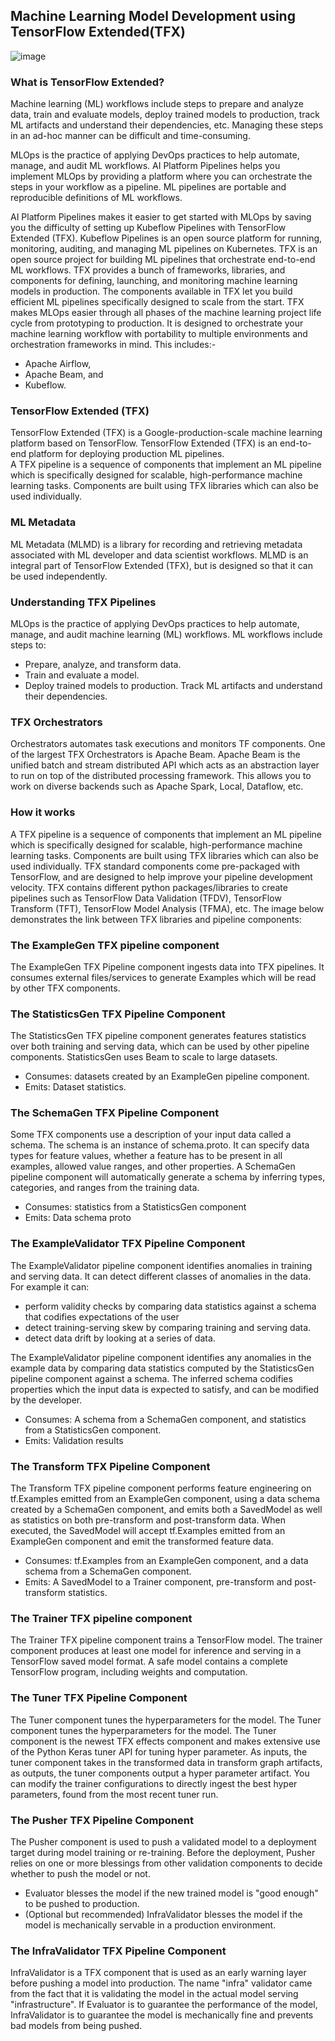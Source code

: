 ## Machine Learning Model Development using TensorFlow Extended(TFX)
![image](https://user-images.githubusercontent.com/23136710/124017377-51ef9900-d9ef-11eb-993b-f97738ce10ed.png)
### What is TensorFlow Extended?
Machine learning (ML) workflows include steps to prepare and analyze data, train and evaluate models, deploy trained models to production, track ML artifacts and understand their dependencies, etc. Managing these steps in an ad-hoc manner can be difficult and time-consuming.

MLOps is the practice of applying DevOps practices to help automate, manage, and audit ML workflows. AI Platform Pipelines helps you implement MLOps by providing a platform where you can orchestrate the steps in your workflow as a pipeline. ML pipelines are portable and reproducible definitions of ML workflows.<br>

AI Platform Pipelines makes it easier to get started with MLOps by saving you the difficulty of setting up Kubeflow Pipelines with TensorFlow Extended (TFX). Kubeflow Pipelines is an open source platform for running, monitoring, auditing, and managing ML pipelines on Kubernetes. TFX is an open source project for building ML pipelines that orchestrate end-to-end ML workflows.
TFX provides a bunch of frameworks, libraries, and components for defining, launching, and monitoring machine learning models in production. The components available in TFX let you build efficient ML pipelines specifically designed to scale from the start. TFX makes MLOps easier through all phases of the machine learning project life cycle from prototyping to production. 
It is designed to orchestrate your machine learning workflow with portability to multiple environments and orchestration frameworks in mind.
This includes:- 
* Apache Airflow, 
* Apache Beam, and 
* Kubeflow. 
### TensorFlow Extended (TFX) 
TensorFlow Extended (TFX) is a Google-production-scale machine learning platform based on TensorFlow. TensorFlow Extended (TFX) is an end-to-end platform for deploying production ML pipelines.</br>
A TFX pipeline is a sequence of components that implement an ML pipeline which is specifically designed for scalable, high-performance machine learning tasks. Components are built using TFX libraries which can also be used individually.

### ML Metadata
ML Metadata (MLMD) is a library for recording and retrieving metadata associated with ML developer and data scientist workflows. MLMD is an integral part of TensorFlow Extended (TFX), but is designed so that it can be used independently.
### Understanding TFX Pipelines
MLOps is the practice of applying DevOps practices to help automate, manage, and audit machine learning (ML) workflows. ML workflows include steps to:
* Prepare, analyze, and transform data.
* Train and evaluate a model.
*  Deploy trained models to production.
Track ML artifacts and understand their dependencies.
### TFX Orchestrators
Orchestrators automates task executions and monitors TF components. One of the largest TFX Orchestrators is Apache Beam. Apache Beam is the unified batch and stream distributed API which acts as an abstraction layer to run on top of the distributed processing framework. This allows you to work on diverse backends such as Apache Spark, Local, Dataflow, etc.
### How it works
A TFX pipeline is a sequence of components that implement an ML pipeline which is specifically designed for scalable, high-performance machine learning tasks. Components are built using TFX libraries which can also be used individually.
TFX standard components come pre-packaged with TensorFlow, and are designed to help improve your pipeline development velocity. TFX contains different python packages/libraries to create pipelines such as TensorFlow Data Validation (TFDV), TensorFlow Transform (TFT), TensorFlow Model Analysis (TFMA), etc. The image below demonstrates the link between TFX libraries and pipeline components:
### The ExampleGen TFX pipeline component
The ExampleGen TFX Pipeline component ingests data into TFX pipelines. It consumes external files/services to generate Examples which will be read by other TFX components. 

### The StatisticsGen TFX Pipeline Component
The StatisticsGen TFX pipeline component generates features statistics over both training and serving data, which can be used by other pipeline components. StatisticsGen uses Beam to scale to large datasets.
* Consumes: datasets created by an ExampleGen pipeline component.
* Emits: Dataset statistics.

### The SchemaGen TFX Pipeline Component
Some TFX components use a description of your input data called a schema. The schema is an instance of schema.proto. It can specify data types for feature values, whether a feature has to be present in all examples, allowed value ranges, and other properties. A SchemaGen pipeline component will automatically generate a schema by inferring types, categories, and ranges from the training data.
* Consumes: statistics from a StatisticsGen component
* Emits: Data schema proto

### The ExampleValidator TFX Pipeline Component
The ExampleValidator pipeline component identifies anomalies in training and serving data. It can detect different classes of anomalies in the data. For example it can: 
* perform validity checks by comparing data statistics against a schema that codifies expectations of the user
* detect training-serving skew by comparing training and serving data.
* detect data drift by looking at a series of data.

The ExampleValidator pipeline component identifies any anomalies in the example data by comparing data statistics computed by the StatisticsGen pipeline component against a schema. The inferred schema codifies properties which the input data is expected to satisfy, and can be modified by the developer.
* Consumes: A schema from a SchemaGen component, and statistics from a StatisticsGen component.
* Emits: Validation results

### The Transform TFX Pipeline Component
The Transform TFX pipeline component performs feature engineering on tf.Examples emitted from an ExampleGen component, using a data schema created by a SchemaGen component, and emits both a SavedModel as well as statistics on both pre-transform and post-transform data. When executed, the SavedModel will accept tf.Examples emitted from an ExampleGen component and emit the transformed feature data.
* Consumes: tf.Examples from an ExampleGen component, and a data schema from a SchemaGen component.
* Emits: A SavedModel to a Trainer component, pre-transform and post-transform statistics.
### The Trainer TFX pipeline component
The Trainer TFX pipeline component trains a TensorFlow model. The trainer component produces at least one model for inference and serving in a TensorFlow saved model format. A safe model contains a complete TensorFlow program, including weights and computation. 
### The Tuner TFX Pipeline Component
The Tuner component tunes the hyperparameters for the model. The Tuner component tunes the hyperparameters for the model. The Tuner component is the newest TFX effects component and makes extensive use of the Python Keras tuner API for tuning hyper parameter. As inputs, the tuner component takes in the transformed data in transform graph artifacts, as outputs, the tuner components output a hyper parameter artifact. You can modify the trainer configurations to directly ingest the best hyper parameters, found from the most recent tuner run. 
### The Pusher TFX Pipeline Component
The Pusher component is used to push a validated model to a deployment target during model training or re-training. Before the deployment, Pusher relies on one or more blessings from other validation components to decide whether to push the model or not.

* Evaluator blesses the model if the new trained model is "good enough" to be pushed to production.
* (Optional but recommended) InfraValidator blesses the model if the model is mechanically servable in a production environment.
### The InfraValidator TFX Pipeline Component
InfraValidator is a TFX component that is used as an early warning layer before pushing a model into production. The name "infra" validator came from the fact that it is validating the model in the actual model serving "infrastructure". If Evaluator is to guarantee the performance of the model, InfraValidator is to guarantee the model is mechanically fine and prevents bad models from being pushed.

